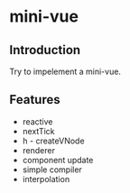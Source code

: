 # mini-vue

## Introduction

Try to impelement a mini-vue.

## Features

- reactive
- nextTick
- h - createVNode
- renderer
- component update
- simple compiler
- interpolation